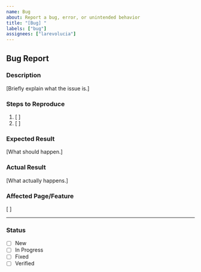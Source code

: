 ```yaml
---
name: Bug
about: Report a bug, error, or unintended behavior 
title: "[Bug] "
labels: ["bug"]
assignees: ["larevolucia"]
---
```


## Bug Report

### Description
[Briefly explain what the issue is.]

### Steps to Reproduce
1. [ ]
2. [ ]

### Expected Result
[What should happen.]

### Actual Result
[What actually happens.]

### Affected Page/Feature
[ ]

---

### Status
- [ ] New
- [ ] In Progress
- [ ] Fixed
- [ ] Verified
